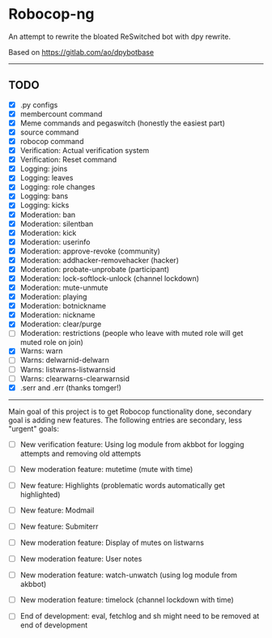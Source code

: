 # Robocop-ng

An attempt to rewrite the bloated ReSwitched bot with dpy rewrite.

Based on https://gitlab.com/ao/dpybotbase


---

## TODO

- [x] .py configs
- [x] membercount command
- [x] Meme commands and pegaswitch (honestly the easiest part)
- [x] source command
- [x] robocop command
- [x] Verification: Actual verification system
- [x] Verification: Reset command
- [x] Logging: joins
- [x] Logging: leaves
- [x] Logging: role changes
- [x] Logging: bans
- [x] Logging: kicks
- [x] Moderation: ban
- [x] Moderation: silentban
- [x] Moderation: kick
- [x] Moderation: userinfo
- [x] Moderation: approve-revoke (community)
- [x] Moderation: addhacker-removehacker (hacker)
- [x] Moderation: probate-unprobate (participant)
- [x] Moderation: lock-softlock-unlock (channel lockdown)
- [x] Moderation: mute-unmute
- [x] Moderation: playing
- [x] Moderation: botnickname
- [x] Moderation: nickname
- [x] Moderation: clear/purge
- [ ] Moderation: restrictions (people who leave with muted role will get muted role on join)
- [x] Warns: warn
- [ ] Warns: delwarnid-delwarn
- [ ] Warns: listwarns-listwarnsid
- [ ] Warns: clearwarns-clearwarnsid
- [x] .serr and .err (thanks tomger!)

---

Main goal of this project is to get Robocop functionality done, secondary goal is adding new features. The following entries are secondary, less "urgent" goals:

- [ ] New verification feature: Using log module from akbbot for logging attempts and removing old attempts
- [ ] New moderation feature: mutetime (mute with time)
- [ ] New feature: Highlights (problematic words automatically get highlighted)
- [ ] New feature: Modmail
- [ ] New feature: Submiterr
- [ ] New moderation feature: Display of mutes on listwarns
- [ ] New moderation feature: User notes
- [ ] New moderation feature: watch-unwatch (using log module from akbbot)
- [ ] New moderation feature: timelock (channel lockdown with time)
- [ ] End of development: eval, fetchlog and sh might need to be removed at end of development

